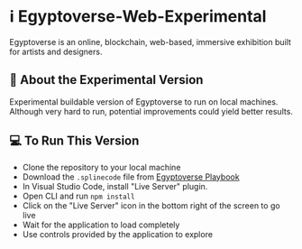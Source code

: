 # ℹ Egyptoverse-Web-Experimental
Egyptoverse is an online, blockchain, web-based, immersive exhibition built for artists and designers.

## 🚩 About the Experimental Version
Experimental buildable version of Egyptoverse to run on local machines. Although very hard to run, potential improvements could yield better results.

## 💻 To Run This Version
- Clone the repository to your local machine
- Download the `.splinecode` file from [Egyptoverse Playbook](https://www.playbook.com/s/egyptoverse/1rZuXgmg4vMwH2JGe49M7k1f)
- In Visual Studio Code, install "Live Server" plugin.
- Open CLI and run `npm install`
- Click on the "Live Server" icon in the bottom right of the screen to go live
- Wait for the application to load completely
- Use controls provided by the application to explore